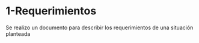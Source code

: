 # 1-Requerimientos
Se realizo un documento para describir los requerimientos de una situación planteada
